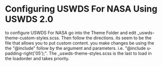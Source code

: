 # Configuring USWDS For NASA Using USWDS 2.0

 to configure USWDS For NASA go into the Theme Folder and edit _uswds-theme-custom-styles.scss. Then follow the directions.
 its seem to be the file that allows you to put custom content. you make changes be using the the "@include"  follow by the argument and parameters. i.e. "@include u-padding-right('05');". The _uswds-theme-styles.scss is the last to load in the loadorder and takes priority.
  
